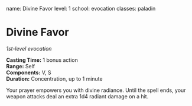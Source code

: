 name: Divine Favor
level: 1
school: evocation
classes: paladin

# Divine Favor 
_1st-level evocation_ 

**Casting Time:** 1 bonus action    
**Range:** Self    
**Components:** V, S    
**Duration:** Concentration, up to 1 minute 

Your prayer empowers you with divine radiance. Until the spell ends, your weapon attacks deal an extra 1d4 radiant damage on a hit. 